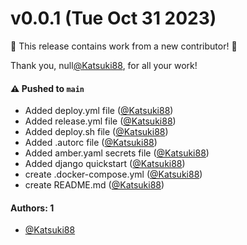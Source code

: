 # v0.0.1 (Tue Oct 31 2023)

:tada: This release contains work from a new contributor! :tada:

Thank you, null[@Katsuki88](https://github.com/Katsuki88), for all your work!

#### ⚠️ Pushed to `main`

- Added deploy.yml file ([@Katsuki88](https://github.com/Katsuki88))
- Added release.yml file ([@Katsuki88](https://github.com/Katsuki88))
- Added deploy.sh file ([@Katsuki88](https://github.com/Katsuki88))
- Added .autorc file ([@Katsuki88](https://github.com/Katsuki88))
- Added amber.yaml secrets file ([@Katsuki88](https://github.com/Katsuki88))
- Added django quickstart ([@Katsuki88](https://github.com/Katsuki88))
- create .docker-compose.yml ([@Katsuki88](https://github.com/Katsuki88))
- create README.md ([@Katsuki88](https://github.com/Katsuki88))

#### Authors: 1

- [@Katsuki88](https://github.com/Katsuki88)

